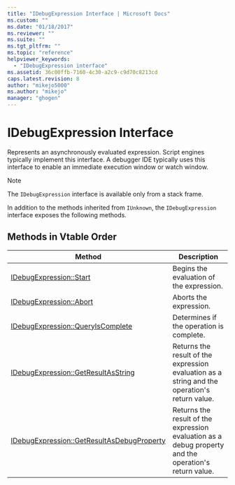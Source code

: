 ```yaml
---
title: "IDebugExpression Interface | Microsoft Docs"
ms.custom: ""
ms.date: "01/18/2017"
ms.reviewer: ""
ms.suite: ""
ms.tgt_pltfrm: ""
ms.topic: "reference"
helpviewer_keywords:
  - "IDebugExpression interface"
ms.assetid: 36c00ffb-7160-4c30-a2c9-c9d70c8213cd
caps.latest.revision: 8
author: "mikejo5000"
ms.author: "mikejo"
manager: "ghogen"
---
```

# IDebugExpression Interface
Represents an asynchronously evaluated expression. Script engines typically implement this interface. A debugger IDE typically uses this interface to enable an immediate execution window or watch window.

> [!NOTE]
>  The `IDebugExpression` interface is available only from a stack frame.

 In addition to the methods inherited from `IUnknown`, the `IDebugExpression` interface exposes the following methods.

## Methods in Vtable Order

|Method|Description|
|------------|-----------------|
|[IDebugExpression::Start](../../winscript/reference/idebugexpression-start.md)|Begins the evaluation of the expression.|
|[IDebugExpression::Abort](../../winscript/reference/idebugexpression-abort.md)|Aborts the expression.|
|[IDebugExpression::QueryIsComplete](../../winscript/reference/idebugexpression-queryiscomplete.md)|Determines if the operation is complete.|
|[IDebugExpression::GetResultAsString](../../winscript/reference/idebugexpression-getresultasstring.md)|Returns the result of the expression evaluation as a string and the operation's return value.|
|[IDebugExpression::GetResultAsDebugProperty](../../winscript/reference/idebugexpression-getresultasdebugproperty.md)|Returns the result of the expression evaluation as a debug property and the operation's return value.|